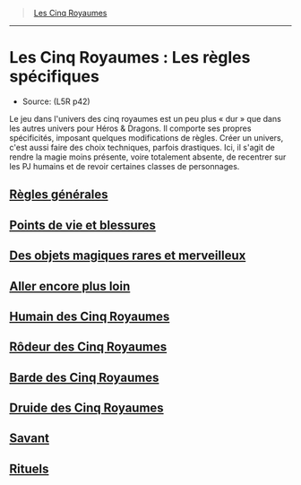 
<!--Items-->

> <!--ParentNameLink-->[Les Cinq Royaumes](index.md)<!--/ParentNameLink-->

---

# <!--Name-->Les Cinq Royaumes : Les règles spécifiques<!--/Name-->

- Source: <!--Source-->(L5R p42)<!--/Source-->

Le jeu dans l'univers des cinq royaumes est un peu plus « dur » que dans les autres univers pour Héros & Dragons. Il comporte ses propres spécificités, imposant quelques modifications de règles. Créer un univers, c'est aussi faire des choix techniques, parfois drastiques. Ici, il s'agit de rendre la magie moins présente, voire totalement absente, de recentrer sur les PJ humains et de revoir certaines classes de personnages.

<!--LinkItem-->

## <!--NameLink-->[Règles générales](l5r_general_hd.md)<!--/NameLink-->

<!--/LinkItem-->

<!--LinkItem-->

## <!--NameLink-->[Points de vie et blessures](l5r_hitpoints_hd.md)<!--/NameLink-->

<!--/LinkItem-->

<!--LinkItem-->

## <!--NameLink-->[Des objets magiques rares et merveilleux](l5r_magic_hd.md)<!--/NameLink-->

<!--/LinkItem-->

<!--LinkItem-->

## <!--NameLink-->[Aller encore plus loin](l5r_gofurther_hd.md)<!--/NameLink-->

<!--/LinkItem-->

<!--LinkItem-->

## <!--NameLink-->[Humain des Cinq Royaumes](l5r_human_hd.md)<!--/NameLink-->

<!--/LinkItem-->

<!--LinkItem-->

## <!--NameLink-->[Rôdeur des Cinq Royaumes](l5r_ranger_hd.md)<!--/NameLink-->

<!--/LinkItem-->

<!--LinkItem-->

## <!--NameLink-->[Barde des Cinq Royaumes](l5r_bard_hd.md)<!--/NameLink-->

<!--/LinkItem-->

<!--LinkItem-->

## <!--NameLink-->[Druide des Cinq Royaumes](l5r_druid_hd.md)<!--/NameLink-->

<!--/LinkItem-->

<!--LinkItem-->

## <!--NameLink-->[Savant](l5r_rogue_hd.md)<!--/NameLink-->

<!--/LinkItem-->

<!--LinkItem-->

## <!--NameLink-->[Rituels](l5r_rituals_hd.md)<!--/NameLink-->


<!--/LinkItem-->

<!--/Items-->
